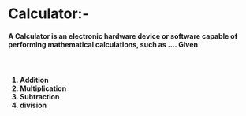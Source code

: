 # Calculator:- 
<h4>A Calculator is an electronic hardware device or software capable of performing mathematical calculations, such as .... Given</h4>
<br>
<h4>
<ol>
  <li>Addition</li>
  <li>Multiplication</li>
  <li>Subtraction</li>

  <li>division</li>
  
</ol>
</h4>
